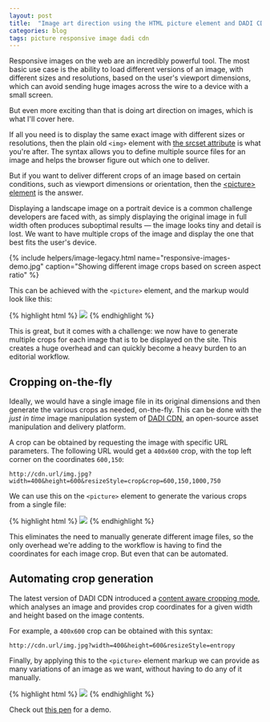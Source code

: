 ```yaml
---
layout: post
title:  "Image art direction using the HTML picture element and DADI CDN"
categories: blog
tags: picture responsive image dadi cdn
---
```

Responsive images on the web are an incredibly powerful tool. The most basic use case is the ability to load different versions of an image, with different sizes and resolutions, based on the user's viewport dimensions, which can avoid sending huge images across the wire to a device with a small screen.

But even more exciting than that is doing art direction on images, which is what I'll cover here.<!--more-->

If all you need is to display the same exact image with different sizes or resolutions, then the plain old `<img>` element with [the srcset attribute](https://css-tricks.com/responsive-images-youre-just-changing-resolutions-use-srcset/) is what you're after. The syntax allows you to define multiple source files for an image and helps the browser figure out which one to deliver.

But if you want to deliver different crops of an image based on certain conditions, such as viewport dimensions or orientation, then the [&lt;picture&gt; element](https://developer.mozilla.org/en/docs/Web/HTML/Element/picture) is the answer.

Displaying a landscape image on a portrait device is a common challenge developers are faced with, as simply displaying the original image in full width often produces suboptimal results — the image looks tiny and detail is lost. We want to have multiple crops of the image and display the one that best fits the user's device.

{% include helpers/image-legacy.html name="responsive-images-demo.jpg" caption="Showing different image crops based on screen aspect ratio" %}

This can be achieved with the `<picture>` element, and the markup would look like this:

{% highlight html %}
<picture>
  <source media="(orientation: portrait)" 
          srcset="http://my-site.com/img-portrait.jpg">
  <img src="http://my-site.com/img-landscape.jpg">
</picture>
{% endhighlight %}

This is great, but it comes with a challenge: we now have to generate multiple crops for each image that is to be displayed on the site. This creates a huge overhead and can quickly become a heavy burden to an editorial workflow.

## Cropping on-the-fly

Ideally, we would have a single image file in its original dimensions and then generate the various crops as needed, on-the-fly. This can be done with the *just in time* image manipulation system of [DADI CDN](https://github.com/dadi/cdn), an open-source asset manipulation and delivery platform.

A crop can be obtained by requesting the image with specific URL parameters. The following URL would get a `400x600` crop, with the top left corner on the coordinates `600,150`:

`http://cdn.url/img.jpg?width=400&height=600&resizeStyle=crop&crop=600,150,1000,750`

We can use this on the `<picture>` element to generate the various crops from a single file:

{% highlight html %}
<picture>
  <source media="(orientation: portrait)" 
          srcset="http://cdn.url/img.jpg?width=400&height=600&resizeStyle=crop&crop=600,150,1000,750">
  <img src="http://cdn.url/img.jpg">
</picture>
{% endhighlight %}

This eliminates the need to manually generate different image files, so the only overhead we're adding to the workflow is having to find the coordinates for each image crop. But even that can be automated.

## Automating crop generation

The latest version of DADI CDN introduced a [content aware cropping mode](https://github.com/dadi/cdn/pull/50), which analyses an image and provides crop coordinates for a given width and height based on the image contents.

For example, a `400x600` crop can be obtained with this syntax:

`http://cdn.url/img.jpg?width=400&height=600&resizeStyle=entropy`

Finally, by applying this to the `<picture>` element markup we can provide as many variations of an image as we want, without having to do any of it manually.

{% highlight html %}
<picture>
  <source media="(orientation: portrait)" 
          srcset="http://cdn.url/img.jpg?width=400&height=600&resizeStyle=entropy">
  <img src="http://cdn.url/img.jpg">
</picture>
{% endhighlight %}

Check out [this pen](http://codepen.io/eduardoboucas/full/ZOApOK/) for a demo.<!--tomb-->
